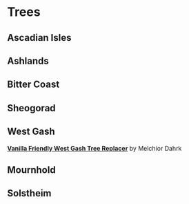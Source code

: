 # Trees
## Ascadian Isles

## Ashlands

## Bitter Coast

## Sheogorad  

## West Gash
[**Vanilla Friendly West Gash Tree Replacer**](https://www.nexusmods.com/morrowind/mods/44173) by Melchior Dahrk  

## Mournhold 

## Solstheim
